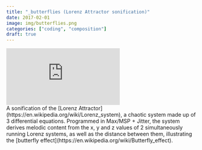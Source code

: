 ```yaml
---
title: "_butterflies (Lorenz Attractor sonification)"
date: 2017-02-01
image: img/butterflies.png
categories: ["coding", "composition"]
draft: true
---
```


<div class="video-container"><iframe src="https://www.youtube-nocookie.com/embed/6hRqMg6OrH4?rel=0" frameborder="0" allow="autoplay; encrypted-media" allowfullscreen></iframe></div>
A sonification of the [Lorenz Attractor](https://en.wikipedia.org/wiki/Lorenz_system), a chaotic system made up of 3 differential equations. Programmed in Max/MSP + Jitter, the system derives melodic content from the x, y and z values of 2 simultaneously running Lorenz systems, as well as the distance between them, illustrating the [butterfly effect](https://en.wikipedia.org/wiki/Butterfly_effect).
